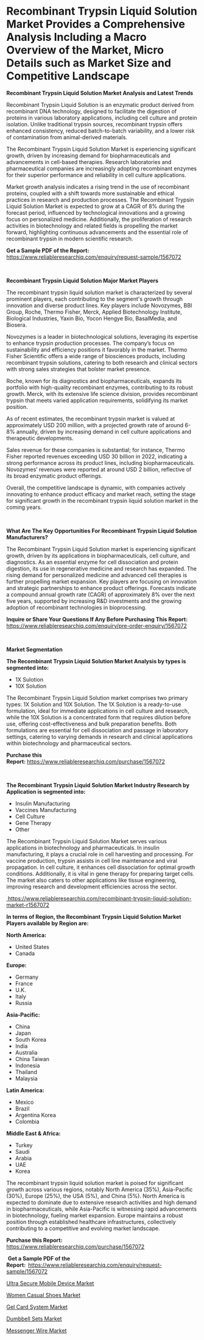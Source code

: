 <p><h1>Recombinant Trypsin Liquid Solution Market Provides a Comprehensive Analysis Including a Macro Overview of the Market, Micro Details such as Market Size and Competitive Landscape</h1></p><p><strong>Recombinant Trypsin Liquid Solution Market Analysis and Latest Trends</strong></p>
<p><p>Recombinant Trypsin Liquid Solution is an enzymatic product derived from recombinant DNA technology, designed to facilitate the digestion of proteins in various laboratory applications, including cell culture and protein isolation. Unlike traditional trypsin sources, recombinant trypsin offers enhanced consistency, reduced batch-to-batch variability, and a lower risk of contamination from animal-derived materials. </p><p>The Recombinant Trypsin Liquid Solution Market is experiencing significant growth, driven by increasing demand for biopharmaceuticals and advancements in cell-based therapies. Research laboratories and pharmaceutical companies are increasingly adopting recombinant enzymes for their superior performance and reliability in cell culture applications. </p><p>Market growth analysis indicates a rising trend in the use of recombinant proteins, coupled with a shift towards more sustainable and ethical practices in research and production processes. The Recombinant Trypsin Liquid Solution Market is expected to grow at a CAGR of 8% during the forecast period, influenced by technological innovations and a growing focus on personalized medicine. Additionally, the proliferation of research activities in biotechnology and related fields is propelling the market forward, highlighting continuous advancements and the essential role of recombinant trypsin in modern scientific research.</p></p>
<p><strong>Get a Sample PDF of the Report:&nbsp;</strong> <a href="https://www.reliableresearchiq.com/enquiry/request-sample/1567072?utm_campaign=1106&utm_medium=2&utm_source=Github&utm_content=ia&utm_term=07122024&utm_id=recombinant-trypsin-liquid-solution">https://www.reliableresearchiq.com/enquiry/request-sample/1567072</a></p>
<p>&nbsp;</p>
<p><strong>Recombinant Trypsin Liquid Solution Major Market Players</strong></p>
<p><p>The recombinant trypsin liquid solution market is characterized by several prominent players, each contributing to the segment's growth through innovation and diverse product lines. Key players include Novozymes, BBI Group, Roche, Thermo Fisher, Merck, Applied Biotechnology Institute, Biological Industries, Yaxin Bio, Yocon Hengye Bio, BasalMedia, and Biosera. </p><p>Novozymes is a leader in biotechnological solutions, leveraging its expertise to enhance trypsin production processes. The company’s focus on sustainability and efficiency positions it favorably in the market. Thermo Fisher Scientific offers a wide range of biosciences products, including recombinant trypsin solutions, catering to both research and clinical sectors with strong sales strategies that bolster market presence.</p><p>Roche, known for its diagnostics and biopharmaceuticals, expands its portfolio with high-quality recombinant enzymes, contributing to its robust growth. Merck, with its extensive life science division, provides recombinant trypsin that meets varied application requirements, solidifying its market position. </p><p>As of recent estimates, the recombinant trypsin market is valued at approximately USD 200 million, with a projected growth rate of around 6-8% annually, driven by increasing demand in cell culture applications and therapeutic developments.</p><p>Sales revenue for these companies is substantial; for instance, Thermo Fisher reported revenues exceeding USD 30 billion in 2022, indicating a strong performance across its product lines, including biopharmaceuticals. Novozymes’ revenues were reported at around USD 2 billion, reflective of its broad enzymatic product offerings.</p><p>Overall, the competitive landscape is dynamic, with companies actively innovating to enhance product efficacy and market reach, setting the stage for significant growth in the recombinant trypsin liquid solution market in the coming years.</p></p>
<p>&nbsp;</p>
<p><strong>What Are The Key Opportunities For Recombinant Trypsin Liquid Solution Manufacturers?</strong></p>
<p><p>The Recombinant Trypsin Liquid Solution market is experiencing significant growth, driven by its applications in biopharmaceuticals, cell culture, and diagnostics. As an essential enzyme for cell dissociation and protein digestion, its use in regenerative medicine and research has expanded. The rising demand for personalized medicine and advanced cell therapies is further propelling market expansion. Key players are focusing on innovation and strategic partnerships to enhance product offerings. Forecasts indicate a compound annual growth rate (CAGR) of approximately 8% over the next five years, supported by increasing R&D investments and the growing adoption of recombinant technologies in bioprocessing.</p></p>
<p><strong>Inquire or Share Your Questions If Any Before Purchasing This Report:</strong> <a href="https://www.reliableresearchiq.com/enquiry/pre-order-enquiry/1567072?utm_campaign=1106&utm_medium=2&utm_source=Github&utm_content=ia&utm_term=07122024&utm_id=recombinant-trypsin-liquid-solution">https://www.reliableresearchiq.com/enquiry/pre-order-enquiry/1567072</a></p>
<p>&nbsp;</p>
<p><strong>Market Segmentation</strong></p>
<p><strong>The Recombinant Trypsin Liquid Solution Market Analysis by types is segmented into:</strong></p>
<p><ul><li>1X Sulotion</li><li>10X Solution</li></ul></p>
<p><p>The Recombinant Trypsin Liquid Solution market comprises two primary types: 1X Solution and 10X Solution. The 1X Solution is a ready-to-use formulation, ideal for immediate applications in cell culture and research, while the 10X Solution is a concentrated form that requires dilution before use, offering cost-effectiveness and bulk preparation benefits. Both formulations are essential for cell dissociation and passage in laboratory settings, catering to varying demands in research and clinical applications within biotechnology and pharmaceutical sectors.</p></p>
<p><strong>Purchase this Report:&nbsp;</strong><a href="https://www.reliableresearchiq.com/purchase/1567072?utm_campaign=1106&utm_medium=2&utm_source=Github&utm_content=ia&utm_term=07122024&utm_id=recombinant-trypsin-liquid-solution">https://www.reliableresearchiq.com/purchase/1567072</a></p>
<p>&nbsp;</p>
<p><strong>The Recombinant Trypsin Liquid Solution Market Industry Research by Application is segmented into:</strong></p>
<p><ul><li>Insulin Manufacturing</li><li>Vaccines Manufacturing</li><li>Cell Culture</li><li>Gene Therapy</li><li>Other</li></ul></p>
<p><p>The Recombinant Trypsin Liquid Solution Market serves various applications in biotechnology and pharmaceuticals. In insulin manufacturing, it plays a crucial role in cell harvesting and processing. For vaccine production, trypsin assists in cell line maintenance and viral propagation. In cell culture, it enhances cell dissociation for optimal growth conditions. Additionally, it is vital in gene therapy for preparing target cells. The market also caters to other applications like tissue engineering, improving research and development efficiencies across the sector.</p></p>
<p><a href="https://www.reliableresearchiq.com/recombinant-trypsin-liquid-solution-market-r1567072?utm_campaign=1106&utm_medium=2&utm_source=Github&utm_content=ia&utm_term=07122024&utm_id=recombinant-trypsin-liquid-solution">&nbsp;https://www.reliableresearchiq.com/recombinant-trypsin-liquid-solution-market-r1567072</a></p>
<p><strong>In terms of Region, the Recombinant Trypsin Liquid Solution Market Players available by Region are:</strong></p>
<p>
    <p> <strong> North America: </strong>
        <ul>
            <li>United States</li>
            <li>Canada</li>
        </ul>
        </p> 
    <p> <strong> Europe: </strong>
        <ul>
            <li>Germany</li>
            <li>France</li>
            <li>U.K.</li>
            <li>Italy</li>
            <li>Russia</li>
        </ul>
        </p> 
    <p> <strong> Asia-Pacific: </strong>
        <ul>
            <li>China</li>
            <li>Japan</li>
            <li>South Korea</li>
            <li>India</li>
            <li>Australia</li>
            <li>China Taiwan</li>
            <li>Indonesia</li>
            <li>Thailand</li>
            <li>Malaysia</li>
        </ul>
        </p> 
    <p> <strong> Latin America: </strong>
        <ul>
            <li>Mexico</li>
            <li>Brazil</li>
            <li>Argentina Korea</li>
            <li>Colombia</li>
        </ul>
        </p> 
    <p> <strong> Middle East & Africa: </strong>
        <ul>
            <li>Turkey</li>
            <li>Saudi</li>
            <li>Arabia</li>
            <li>UAE</li>
            <li>Korea</li>
        </ul>
    </p>
    </p>
<p><p>The recombinant trypsin liquid solution market is poised for significant growth across various regions, notably North America (35%), Asia-Pacific (30%), Europe (25%), the USA (5%), and China (5%). North America is expected to dominate due to extensive research activities and high demand in biopharmaceuticals, while Asia-Pacific is witnessing rapid advancements in biotechnology, fueling market expansion. Europe maintains a robust position through established healthcare infrastructures, collectively contributing to a competitive and evolving market landscape.</p></p>
<p><strong>Purchase this Report: </strong><a href="https://www.reliableresearchiq.com/purchase/1567072?utm_campaign=1106&utm_medium=2&utm_source=Github&utm_content=ia&utm_term=07122024&utm_id=recombinant-trypsin-liquid-solution">https://www.reliableresearchiq.com/purchase/1567072</a></p>
<p>&nbsp;<strong>Get a Sample PDF of the Report:&nbsp;&nbsp;</strong><a href="https://www.reliableresearchiq.com/enquiry/request-sample/1567072?utm_campaign=1106&utm_medium=2&utm_source=Github&utm_content=ia&utm_term=07122024&utm_id=recombinant-trypsin-liquid-solution">https://www.reliableresearchiq.com/enquiry/request-sample/1567072</a></p>
<p><strong></strong></p>
<p><p><a href="https://issuu.com/reportprime-2/docs/ultra-secure-mobile-device-market-size-2030.pptx?utm_campaign=1106&utm_medium=2&utm_source=Github&utm_content=ia&utm_term=07122024&utm_id=recombinant-trypsin-liquid-solution">Ultra Secure Mobile Device Market</a></p><p><a href="https://www.linkedin.com/pulse/driving-forces-global-women-casual-shoes-market-trends-lante?utm_campaign=1106&utm_medium=2&utm_source=Github&utm_content=ia&utm_term=07122024&utm_id=recombinant-trypsin-liquid-solution">Women Casual Shoes Market</a></p><p><a href="https://issuu.com/reportprime-2/docs/gel-card-system-market-size-2030.pptx?utm_campaign=1106&utm_medium=2&utm_source=Github&utm_content=ia&utm_term=07122024&utm_id=recombinant-trypsin-liquid-solution">Gel Card System Market</a></p><p><a href="https://www.linkedin.com/pulse/global-dumbbell-sets-industry-analysis-share-growth-trends-o3mle?utm_campaign=1106&utm_medium=2&utm_source=Github&utm_content=ia&utm_term=07122024&utm_id=recombinant-trypsin-liquid-solution">Dumbbell Sets Market</a></p><p><a href="https://www.linkedin.com/pulse/market-insights-messenger-wire-sector-2024-2031-expected-1g9ve?utm_campaign=1106&utm_medium=2&utm_source=Github&utm_content=ia&utm_term=07122024&utm_id=recombinant-trypsin-liquid-solution">Messenger Wire Market</a></p></p>